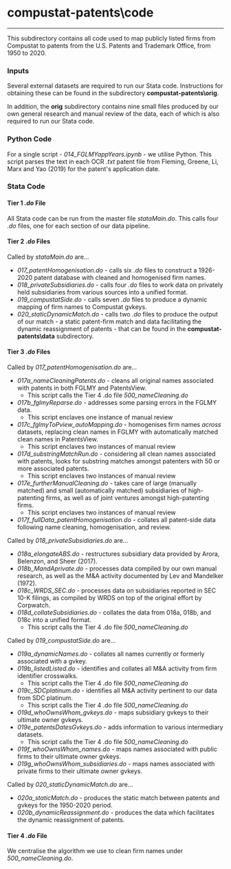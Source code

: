 # compustat-patents\code

___

This subdirectory contains all code used to map publicly listed firms from Compustat to patents from the U.S. Patents and Trademark Office, from 1950 to 2020.


### Inputs

Several external datasets are required to run our Stata code. Instructions for obtaining these can be found in the subdirectory **compustat-patents\orig**. 

In addition, the **orig** subdirectory contains nine small files produced by our own general research and manual review of the data, each of which is also required to run our Stata code.

### Python Code

For a single script - *014_FGLMYappYears.ipynb* - we utilise Python. This script parses the text in each OCR *.txt* patent file from Fleming, Greene, Li, Marx and Yao (2019) for the patent's application date.

### Stata Code

#### Tier 1 *.do* File

All Stata code can be run from the master file *stataMain.do*. This calls four *.do* files, one for each section of our data pipeline.

#### Tier 2 *.do* Files

Called by *stataMain.do* are...
- *017_patentHomogenisation.do* - calls six *.do* files to construct a 1926-2020 patent database with cleaned and homogenised firm names.
- *018_privateSubsidiaries.do* - calls four *.do* files to work data on privately held subsidiaries from various sources into a unified format.
- *019_compustatSide.do* - calls seven *.do* files to produce a dynamic mapping of firm names to Compustat gvkeys. 
- *020_staticDynamicMatch.do* - calls two *.do* files to produce the output of our match - a static patent-firm match and data facilitating the dynamic reassignment of patents - that can be found in the **compustat-patents\data** subdirectory.

#### Tier 3 *.do* Files

Called by *017_patentHomogenisation.do* are...
- *017a_nameCleaningPatents.do* - cleans all original names associated with patents in both FGLMY and PatentsView.
    - This script calls the Tier 4 .do file *500_nameCleaning.do* 
- *017b_fglmyReparse.do* - addresses some parsing errors in the FGLMY data.
    - This script enclaves one instance of manual review
- *017c_fglmyToPview_autoMapping.do* - homogenises firm names *across* datasets, replacing clean names in FGLMY with automatically matched clean names in PatentsView.
    - This script enclaves two instances of manual review
- *017d_substringMatchRun.do* - considering all clean names associated with patents, looks for substring matches amongst patenters with 50 or more associated patents.
    - This script enclaves two instances of manual review
- *017e_furtherManualCleaning.do* - takes care of large (manually matched) and small (automatically matched) subsidiaries of high-patenting firms, as well as of joint ventures amongst high-patenting firms.
    - This script enclaves two instances of manual review
- *017f_fullData_patentHomogenisation.do* - collates all patent-side data following name cleaning, homogenisation, and review.

Called by *018_privateSubsidiaries.do* are...
- *018a_elongateABS.do* - restructures subsidiary data provided by Arora, Belenzon, and Sheer (2017).
- *018b_MandAprivate.do* - processes data compiled by our own manual research, as well as the M&A activity documented by Lev and Mandelker (1972).
- *018c_WRDS_SEC.do* - processes data on subsidiaries reported in SEC 10-K filings, as compiled by WRDS on top of the original effort by Corpwatch.
- *018d_collateSubsidiaries.do* - collates the data from 018a, 018b, and 018c into a unified format.
    - This script calls the Tier 4 .do file *500_nameCleaning.do*

Called by *019_compustatSide.do* are...
- *019a_dynamicNames.do* - collates all names currently or formerly associated with a gvkey.
- *019b_listedListed.do* - identifies and collates all M&A activity from firm identifier crosswalks.
    - This script calls the Tier 4 .do file *500_nameCleaning.do*
- *019c_SDCplatinum.do* - identifies all M&A activity pertinent to our data from SDC platinum.
    - This script calls the Tier 4 .do file *500_nameCleaning.do*
- *019d_whoOwnsWhom_gvkeys.do* - maps subsidiary gvkeys to their ultimate owner gvkeys.
- *019e_patentsDatesGvkeys.do* - adds information to various intermediary datasets.
    - This script calls the Tier 4 .do file *500_nameCleaning.do*
- *019f_whoOwnsWhom_names.do* - maps names associated with public firms to their ultimate owner gvkeys.
- *019g_whoOwnsWhom_subsidiaries.do* - maps names associated with private firms to their ultimate owner gvkeys.

Called by *020_staticDynamicMatch.do* are...
- *020a_staticMatch.do* - produces the static match between patents and gvkeys for the 1950-2020 period.
- *020b_dynamicReassignment.do* - produces the data which facilitates the dynamic reassignment of patents.

#### Tier 4 *.do* File

We centralise the algorithm we use to clean firm names under *500_nameCleaning.do*.